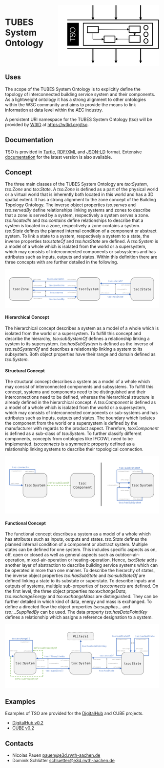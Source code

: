 <img align="right" height="200" width="330" src="./assets/img/logo-black.png">

# TUBES System Ontology

<br clear="left"/>
<br clear="left"/>

## Uses
The scope of the TUBES System Ontology is to explicitly define the topology of interconnected building service system and their components. As a lightweight ontology it has a strong alignment to other ontologies within the W3C community and aims to provide the means to link information at data level within the AEC industry.

A persistent URI namespace for the TUBES System Ontology (tso) will be provided by [W3ID](https://w3id.org) at <https://w3id.org/tso>.

## Documentation
TSO is provided in <a href="https://raw.githubusercontent.com/RWTH-E3D/tso/master/tubes.ttl" download="tubes.ttl"> Turtle</a>, <a href="https://raw.githubusercontent.com/RWTH-E3D/tso/master/tubes.rdf" download="tubes.rdf"> RDF/XML</a> and <a href="https://raw.githubusercontent.com/RWTH-E3D/tso/master/tubes.json" download="tubes.json">JSON-LD</a> format. Extensive [documentation](https://rwth-e3d.github.io/tso/documentation) for the latest version is also available.

## Concept
The three main classes of the TUBES System Ontology are *tso:System*, *tso:Zone* and *tso:State*.  A *tso:Zone* is defined as a part of the physical world or a virtual world that is inherently both located in this world and has a 3D spatial extent. It has a strong alignment to the zone concept of the Building Topology Ontology. The inverse object properties *tso:serves* and *tso:servedBy* define relationships linking systems and zones to describe that a zone is served by a system, respectively a system serves a zone. *tso:locatedIn* and *tso:contains* define relationships to describe that a system is located in a zone, respectively a zone contains a system. *tso:State* defines the planned internal condition of a component or abstract system. To link a state to a system, respectively a system to a state, the inverse properties *tso:stateOf* and *tso:hasState* are defined. A *tso:System* is a model of a whole which is isolated from the world or a supersystem, which may consists of interconnected components or subsystems and has attributes such as inputs, outputs and states. Within this definition there are three concepts with are further detailed in the following.

<p align="center">
  <img src="./assets/img/main-classes.png">
</p>

#### Hierarchical Concept
The hierarchical concept describes a system as a model of a whole which is isolated from the world or a supersystem. To fulfill this concept and describe the hierarchy, *tso:subSystemOf* defines a relationship linking a system to its supersystem. *tso:hasSubSystem* is defined as the inverse of *tso:subSystemOf* and describes a relationship linking a system to its subsystem. Both object properties have their range and domain defined as *tso:System*.

#### Structural Concept
The structural concept describes a system as a model of a whole which may consist of interconnected components and subsystems. To fulfill this concept, systems and components need to be distinguished and their interconnections need to be defined, whereas the hierarchical structure is already defined in the hierarchical concept. A *tso:Component* is defined as a model of a whole which is isolated from the world or a supersystem, which may consists of interconnected components or sub-systems and has attributes such as inputs, outputs and states. The boundary which isolates the component from the world or a supersystem is defined by the manufacturer with regards to the product aspect. Therefore, *tso:Component* is defined as a sub-class of *tso:System*. To further classify different components, concepts from ontologies like IFCOWL need to be implemented. *tso:connects* is a symmetric property defined as a relationship linking systems to describe their topological connection.

<p align="center">
  <img src="./assets/img/hierarchical-structural-concept.png">
</p>

#### Functional Concept
The functional concept describes a system as a model of a whole which has attributes such as inputs, outputs and states. *tso:State* defines the planned internal condition of a component or abstract system. Multiple states can be defined for one system. This includes specific aspects as on, off, open or closed as well as general aspects such as outdoor-air-operation, mixed-air-operation or heating-operation. Hence, *tso:State* adds another layer of abstraction to describe building service systems which can be operated in more than one manner. To describe the hierarchy of states, the inverse object properties *tso:hasSubState* and *tso:subStateOf* are defined linking a state to its substate or superstate. To describe inputs and outputs of systems, multiple sub-properties of *tso:connects* are defined. On the first level, the three object properties *tso:exchangeData*, *tso:exchangeEnergy* and *tso:exchangeMass* are distinguished. They can be further detailed in which kind of data, energy and mass is exchanged.  To define a directed flow the object properties *tso:supplies...* and *tso:...SuppliedBy* can be used. The data property *tso:hasDataPointKey* defines a relationship which assigns a reference designation to a system.

<p align="center">
  <img src="./assets/img/functional-concept.png">
</p>

## Examples
Examples of TSO are provided for the [DigitalHub](https://github.com/RWTH-E3D/DigitalHub) and CUBE projects.

- [DigitalHub v0.2]()
- [CUBE v0.2]()


## Contacts

* Nicolas Pauen <pauen@e3d.rwth-aachen.de>
* Dominik Schlütter <schluetter@e3d.rwth-aachen.de>
